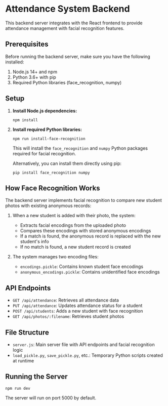 # Attendance System Backend

This backend server integrates with the React frontend to provide attendance management with facial recognition features.

## Prerequisites

Before running the backend server, make sure you have the following installed:

1. Node.js 14+ and npm
2. Python 3.6+ with pip
3. Required Python libraries (face_recognition, numpy)

## Setup

1. **Install Node.js dependencies:**

   ```
   npm install
   ```

2. **Install required Python libraries:**

   ```
   npm run install-face-recognition
   ```

   This will install the `face_recognition` and `numpy` Python packages required for facial recognition.

   Alternatively, you can install them directly using pip:

   ```
   pip install face_recognition numpy
   ```

## How Face Recognition Works

The backend server implements facial recognition to compare new student photos with existing anonymous records:

1. When a new student is added with their photo, the system:

   - Extracts facial encodings from the uploaded photo
   - Compares these encodings with stored anonymous encodings
   - If a match is found, the anonymous record is replaced with the new student's info
   - If no match is found, a new student record is created

2. The system manages two encoding files:
   - `encodings.pickle`: Contains known student face encodings
   - `anonymous_encodings.pickle`: Contains unidentified face encodings

## API Endpoints

- `GET /api/attendance`: Retrieves all attendance data
- `PUT /api/attendance`: Updates attendance status for a student
- `POST /api/students`: Adds a new student with face recognition
- `GET /api/photos/:filename`: Retrieves student photos

## File Structure

- `server.js`: Main server file with API endpoints and facial recognition logic
- `load_pickle.py`, `save_pickle.py`, etc.: Temporary Python scripts created at runtime

## Running the Server

```
npm run dev
```

The server will run on port 5000 by default.
